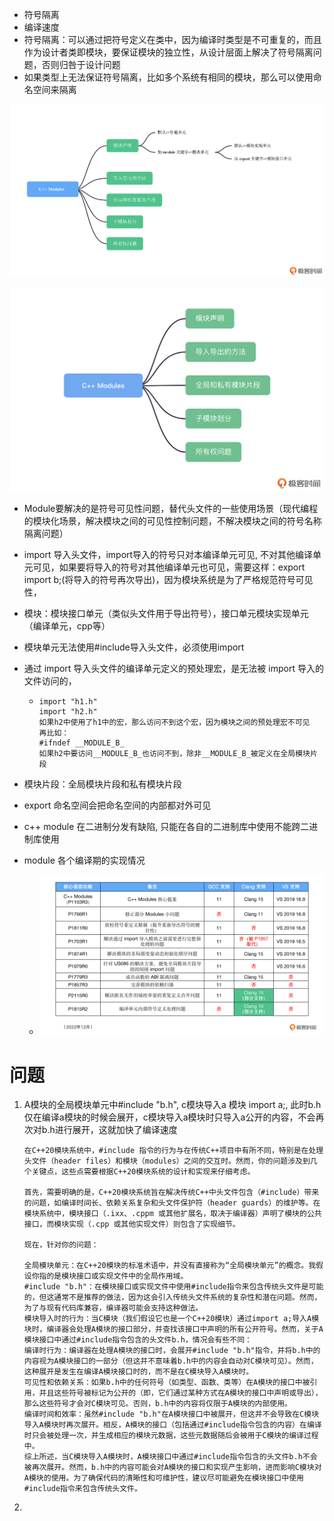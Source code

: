 * 符号隔离
* 编译速度
* 符号隔离：可以通过把符号定义在类中，因为编译时类型是不可重复的，而且作为设计者类即模块，要保证模块的独立性，从设计层面上解决了符号隔离问题，否则归咎于设计问题
* 如果类型上无法保证符号隔离，比如多个系统有相同的模块，那么可以使用命名空间来隔离

![img](.\module1-2.png)

![img](.\module1-1.png)

* Module要解决的是符号可见性问题，替代头文件的一些使用场景（现代编程的模块化场景，解决模块之间的可见性控制问题，不解决模块之间的符号名称隔离问题）

* import 导入头文件，import导入的符号只对本编译单元可见, 不对其他编译单元可见，如果要将导入的符号对其他编译单元也可见，需要这样：export import b;(将导入的符号再次导出)，因为模块系统是为了严格规范符号可见性，

* 模块：模块接口单元（类似头文件用于导出符号），接口单元模块实现单元（编译单元，cpp等）

* 模块单元无法使用#include导入头文件，必须使用import

* 通过 import 导入头文件的编译单元定义的预处理宏，是无法被 import 导入的文件访问的，

  * ```
    import "h1.h"
    import "h2.h"
    如果h2中使用了h1中的宏，那么访问不到这个宏，因为模块之间的预处理宏不可见
    再比如：
    #ifndef __MODULE_B_
    如果h2中要访问__MODULE_B_也访问不到，除非__MODULE_B_被定义在全局模块片段
    
    ```

* 模块片段：全局模块片段和私有模块片段

* export 命名空间会把命名空间的内部都对外可见

* c++ module 在二进制分发有缺陷, 只能在各自的二进制库中使用不能跨二进制库使用

* module 各个编译期的实现情况

  * ![img](.\module1-3.png)

# 问题

1. A模块的全局模块单元中#include "b.h", c模块导入a 模块 import a;, 此时b.h仅在编译a模块的时候会展开，c模块导入a模块时只导入a公开的内容，不会再次对b.h进行展开，这就加快了编译速度

   ```
   在C++20模块系统中，#include 指令的行为与在传统C++项目中有所不同，特别是在处理头文件（header files）和模块（modules）之间的交互时。然而，你的问题涉及到几个关键点，这些点需要根据C++20模块系统的设计和实现来仔细考虑。
   
   首先，需要明确的是，C++20模块系统旨在解决传统C++中头文件包含（#include）带来的问题，如编译时间长、依赖关系复杂和头文件保护符（header guards）的维护等。在模块系统中，模块接口（.ixx、.cppm 或其他扩展名，取决于编译器）声明了模块的公共接口，而模块实现（.cpp 或其他实现文件）则包含了实现细节。
   
   现在，针对你的问题：
   
   全局模块单元：在C++20模块的标准术语中，并没有直接称为“全局模块单元”的概念。我假设你指的是模块接口或实现文件中的全局作用域。
   #include "b.h"：在模块接口或实现文件中使用#include指令来包含传统头文件是可能的，但这通常不是推荐的做法，因为这会引入传统头文件系统的复杂性和潜在问题。然而，为了与现有代码库兼容，编译器可能会支持这种做法。
   模块导入时的行为：当C模块（我们假设它也是一个C++20模块）通过import a;导入A模块时，编译器会处理A模块的接口部分，并查找该接口中声明的所有公开符号。然而，关于A模块接口中通过#include指令包含的头文件b.h，情况会有些不同：
   编译时行为：编译器在处理A模块的接口时，会展开#include "b.h"指令，并将b.h中的内容视为A模块接口的一部分（但这并不意味着b.h中的内容会自动对C模块可见）。然而，这种展开是发生在编译A模块接口时的，而不是在C模块导入A模块时。
   可见性和依赖关系：如果b.h中的任何符号（如类型、函数、类等）在A模块的接口中被引用，并且这些符号被标记为公开的（即，它们通过某种方式在A模块的接口中声明或导出），那么这些符号才会对C模块可见。否则，b.h中的内容将仅限于A模块的内部使用。
   编译时间和效率：虽然#include "b.h"在A模块接口中被展开，但这并不会导致在C模块导入A模块时再次展开。相反，A模块的接口（包括通过#include指令包含的内容）在编译时只会被处理一次，并生成相应的模块元数据，这些元数据随后会被用于C模块的编译过程中。
   综上所述，当C模块导入A模块时，A模块接口中通过#include指令包含的头文件b.h不会被再次展开。然而，b.h中的内容可能会对A模块的接口和实现产生影响，进而影响C模块对A模块的使用。为了确保代码的清晰性和可维护性，建议尽可能避免在模块接口中使用#include指令来包含传统头文件。
   ```

   

2. 